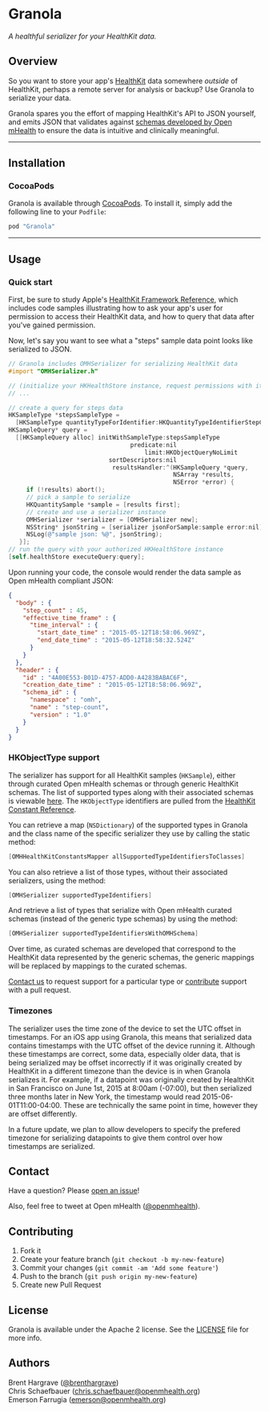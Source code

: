 # Granola

_*A healthful serializer for your HealthKit data.*_

## Overview

So you want to store your app's [HealthKit](https://developer.apple.com/healthkit/)
data somewhere *outside* of HealthKit, perhaps a remote server for analysis or
backup? Use Granola to serialize your data.

Granola spares you the effort of mapping HealthKit's API to JSON yourself,
and emits JSON that validates against
[schemas developed by Open mHealth](http://www.openmhealth.org/developers/schemas/)
to ensure the data is intuitive and clinically meaningful.


***

## Installation

### CocoaPods

Granola is available through [CocoaPods](http://cocoapods.org). To install it, simply add the following line to your `Podfile`:

```ruby
pod "Granola"
```

***

## Usage

### Quick start

First, be sure to study Apple's
[HealthKit Framework Reference](https://developer.apple.com/library/ios/documentation/HealthKit/Reference/HealthKit_Framework),
which includes code samples illustrating how to ask your app's user for
permission to access their HealthKit data, and how to query that data after
you've gained permission.

Now, let's say you want to see what a "steps" sample data point looks like
serialized to JSON.

```objective-c
// Granola includes OMHSerializer for serializing HealthKit data
#import "OMHSerializer.h"

// (initialize your HKHealthStore instance, request permissions with it)
// ...

// create a query for steps data
HKSampleType *stepsSampleType =
  [HKSampleType quantityTypeForIdentifier:HKQuantityTypeIdentifierStepCount];
HKSampleQuery* query =
  [[HKSampleQuery alloc] initWithSampleType:stepsSampleType
                                  predicate:nil
                                      limit:HKObjectQueryNoLimit
                            sortDescriptors:nil
                             resultsHandler:^(HKSampleQuery *query,
                                              NSArray *results,
                                              NSError *error) {
     if (!results) abort();
     // pick a sample to serialize
     HKQuantitySample *sample = [results first];
     // create and use a serializer instance
     OMHSerializer *serializer = [OMHSerializer new];
     NSString* jsonString = [serializer jsonForSample:sample error:nil];
     NSLog(@"sample json: %@", jsonString);
   }];
// run the query with your authorized HKHealthStore instance
[self.healthStore executeQuery:query];
```

Upon running your code, the console would render the data sample as Open mHealth compliant JSON:

```json
{
  "body" : {
    "step_count" : 45,
    "effective_time_frame" : {
      "time_interval" : {
        "start_date_time" : "2015-05-12T18:58:06.969Z",
        "end_date_time" : "2015-05-12T18:58:32.524Z"
      }
    }
  },
  "header" : {
    "id" : "4A00E553-B01D-4757-ADD0-A4283BABAC6F",
    "creation_date_time" : "2015-05-12T18:58:06.969Z",
    "schema_id" : {
      "namespace" : "omh",
      "name" : "step-count",
      "version" : "1.0"
    }
  }
}
```

### HKObjectType support

The serializer has support for all HealthKit samples (`HKSample`), either through curated Open mHealth schemas or through generic HealthKit schemas. The list of supported types along with their associated schemas is viewable [here](Docs/hkobject_type_coverage.md). The `HKObjectType` identifiers are pulled from the
[HealthKit Constant Reference](https://developer.apple.com/library/ios/documentation/HealthKit/Reference/HealthKit_Constants/#//apple_ref/doc/uid/TP40014710-CH2-DontLinkElementID_3). 

You can retrieve a map (`NSDictionary`) of the supported types in Granola and the class name of the specific serializer they use by calling the static method:
```objective-c 
[OMHHealthKitConstantsMapper allSupportedTypeIdentifiersToClasses]
``` 

You can also retrieve a list of those types, without their associated serializers, using the method:
```objective-c 
[OMHSerializer supportedTypeIdentifiers]
``` 

And retrieve a list of types that serialize with Open mHealth curated schemas (instead of the generic type schemas) by using the method:
```objective-c 
[OMHSerializer supportedTypeIdentifiersWithOMHSchema]
```

Over time, as curated schemas are developed that correspond to the HealthKit data represented by the generic schemas, the generic mappings will be replaced by mappings to the curated schemas.

[Contact us](#contact) to request support for a particular type or
[contribute](#contributing) support with a pull request.

### Timezones

The serializer uses the time zone of the device to set the UTC offset in timestamps. For an iOS app using Granola, this means that serialized data contains timestamps with the UTC offset of the device running it. Although these timestamps are correct, some data, especially older data, that is being serialized may be offset incorrectly if it was originally created by HealthKit in a different timezone than the device is in when Granola serializes it. For example, if a datapoint was originally created by HealthKit in San Francisco on June 1st, 2015 at 8:00am (-07:00), but then serialized three months later in New York, the timestamp would read 2015-06-01T11:00-04:00. These are technically the same point in time, however they are offset differently.

In a future update, we plan to allow developers to specify the prefered timezone for serializing datapoints to give them control over how timestamps are serialized. 

## Contact

Have a question? Please [open an issue](https://github.com/openmhealth/Granola/issues/new)!

Also, feel free to tweet at Open mHealth ([@openmhealth](http://twitter.com/openmhealth)).


## Contributing

1. Fork it
2. Create your feature branch (`git checkout -b my-new-feature`)
3. Commit your changes (`git commit -am 'Add some feature'`)
4. Push to the branch (`git push origin my-new-feature`)
5. Create new Pull Request


## License

Granola is available under the Apache 2 license. See the [LICENSE](/LICENSE) file for more info.


## Authors

Brent Hargrave ([@brenthargrave](http://twitter.com/brenthargrave))  
Chris Schaefbauer (chris.schaefbauer@openmhealth.org)  
Emerson Farrugia (emerson@openmhealth.org)  

